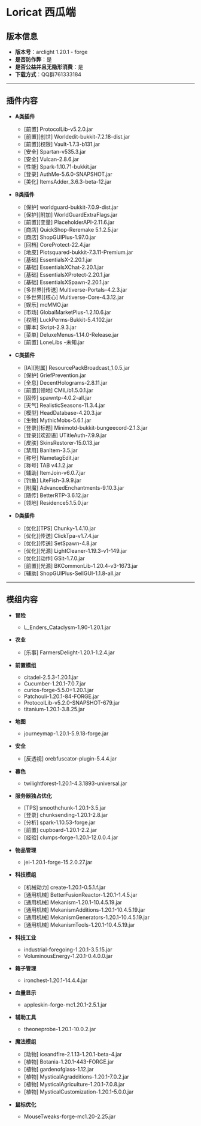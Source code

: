 # Loricat 西瓜端

## 版本信息
- **版本号**：arclight 1.20.1 - forge  
- **是否防作弊**：是  
- **是否公益并且无隐形消费**：是  
- **下载方式**：QQ群761333184
---

## 插件内容
- **A类插件**
  - [前置] ProtocolLib-v5.2.0.jar  
  - [前置][创世] Worldedit-bukkit-7.2.18-dist.jar  
  - [前置][权限] Vault-1.7.3-b131.jar  
  - [安全] Spartan-v535.3.jar  
  - [安全] Vulcan-2.8.6.jar  
  - [性能] Spark-1.10.71-bukkit.jar  
  - [登录] AuthMe-5.6.0-SNAPSHOT.jar  
  - [美化] ItemsAdder_3.6.3-beta-12.jar  

- **B类插件**
  - [保护] worldguard-bukkit-7.0.9-dist.jar  
  - [保护][附加] WorldGuardExtraFlags.jar  
  - [前置][变量] PlaceholderAPI-2.11.6.jar  
  - [商店] QuickShop-Reremake 5.1.2.5.jar  
  - [商店] ShopGUIPlus-1.97.0.jar  
  - [回档] CoreProtect-22.4.jar  
  - [地皮] Plotsquared-bukkit-7.3.11-Premium.jar  
  - [基础] EssentialsX-2.20.1.jar  
  - [基础] EssentialsXChat-2.20.1.jar  
  - [基础] EssentialsXProtect-2.20.1.jar  
  - [基础] EssentialsXSpawn-2.20.1.jar  
  - [多世界][传送] Multiverse-Portals-4.2.3.jar  
  - [多世界][核心] Multiverse-Core-4.3.12.jar  
  - [娱乐] mcMMO.jar  
  - [市场] GlobalMarketPlus-1.2.10.6.jar  
  - [权限] LuckPerms-Bukkit-5.4.102.jar  
  - [脚本] Skript-2.9.3.jar  
  - [菜单] DeluxeMenus-1.14.0-Release.jar  
  - [前置] LoneLibs -未知.jar  

- **C类插件**
  - [IA][附属] ResourcePackBroadcast_1.0.5.jar  
  - [保护] GriefPrevention.jar  
  - [全息] DecentHolograms-2.8.11.jar  
  - [前置][领地] CMILib1.5.0.1.jar  
  - [固传] spawntp-4.0.2-all.jar  
  - [天气] RealisticSeasons-11.3.4.jar  
  - [模型] HeadDatabase-4.20.3.jar  
  - [生物] MythicMobs-5.6.1.jar  
  - [登录][标题] Minimotd-bukkit-bungeecord-2.1.3.jar  
  - [登录][欢迎语] UTitleAuth-7.9.9.jar  
  - [皮肤] SkinsRestorer-15.0.13.jar  
  - [禁用] BanItem-3.5.jar  
  - [称号] NametagEdit.jar  
  - [称号] TAB v4.1.2.jar  
  - [辅助] ItemJoin-v6.0.7.jar  
  - [钓鱼] LiteFish-3.9.9.jar  
  - [附魔] AdvancedEnchantments-9.10.3.jar  
  - [随传] BetterRTP-3.6.12.jar  
  - [领地] Residence5.1.5.0.jar  

- **D类插件**
  - [优化][TPS] Chunky-1.4.10.jar  
  - [优化][传送] ClickTpa-v1.7.4.jar  
  - [优化][传送] SetSpawn-4.8.jar  
  - [优化][光源] LightCleaner-1.19.3-v1-149.jar  
  - [优化][动作] GSit-1.7.0.jar  
  - [前置][光源] BKCommonLib-1.20.4-v3-1673.jar  
  - [辅助] ShopGUIPlus-SellGUI-1.1.8-all.jar  

---

## 模组内容
- **冒险**
  - L_Enders_Cataclysm-1.90-1.20.1.jar  

- **农业**
  - [乐事] FarmersDelight-1.20.1-1.2.4.jar  

- **前置模组**
  - citadel-2.5.3-1.20.1.jar  
  - Cucumber-1.20.1-7.0.7.jar  
  - curios-forge-5.5.0+1.20.1.jar  
  - Patchouli-1.20.1-84-FORGE.jar  
  - ProtocolLib-v5.2.0-SNAPSHOT-679.jar  
  - titanium-1.20.1-3.8.25.jar  

- **地图**
  - journeymap-1.20.1-5.9.18-forge.jar  

- **安全**
  - [反透视] orebfuscator-plugin-5.4.4.jar  

- **暮色**
  - twilightforest-1.20.1-4.3.1893-universal.jar  

- **服务器独占优化**
  - [TPS] smoothchunk-1.20.1-3.5.jar  
  - [登录] chunksending-1.20.1-2.8.jar  
  - [分析] spark-1.10.53-forge.jar  
  - [前置] cupboard-1.20.1-2.2.jar  
  - [经验] clumps-forge-1.20.1-12.0.0.4.jar  

- **物品管理**
  - jei-1.20.1-forge-15.2.0.27.jar  

- **科技模组**
  - [机械动力] create-1.20.1-0.5.1.f.jar  
  - [通用机械] BetterFusionReactor-1.20.1-1.4.5.jar  
  - [通用机械] Mekanism-1.20.1-10.4.5.19.jar  
  - [通用机械] MekanismAdditions-1.20.1-10.4.5.19.jar  
  - [通用机械] MekanismGenerators-1.20.1-10.4.5.19.jar  
  - [通用机械] MekanismTools-1.20.1-10.4.5.19.jar  

- **科技工业**
  - industrial-foregoing-1.20.1-3.5.15.jar  
  - VoluminousEnergy-1.20.1-0.4.0.0.jar  

- **箱子管理**
  - ironchest-1.20.1-14.4.4.jar  

- **血量显示**
  - appleskin-forge-mc1.20.1-2.5.1.jar  

- **辅助工具**
  - theoneprobe-1.20.1-10.0.2.jar  

- **魔法模组**
  - [动物] iceandfire-2.1.13-1.20.1-beta-4.jar  
  - [植物] Botania-1.20.1-443-FORGE.jar  
  - [植物] gardenofglass-1.12.jar  
  - [植物] MysticalAgradditions-1.20.1-7.0.2.jar  
  - [植物] MysticalAgriculture-1.20.1-7.0.8.jar  
  - [植物] MysticalCustomization-1.20.1-5.0.0.jar  

- **鼠标优化**
  - MouseTweaks-forge-mc1.20-2.25.jar  
